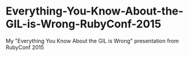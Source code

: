 # Everything-You-Know-About-the-GIL-is-Wrong-RubyConf-2015
My "Everything You Know About the GIL is Wrong" presentation from RubyConf 2015
